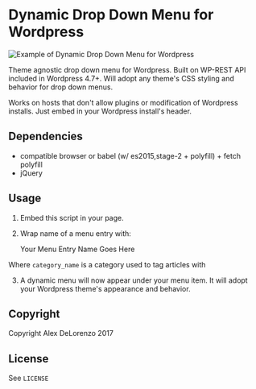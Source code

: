 # Dynamic Drop Down Menu for Wordpress
![Example of Dynamic Drop Down Menu for Wordpress](https://github.com/thismachinechills/wordpress_menu/raw/master/example.gif)


Theme agnostic drop down menu for Wordpress. Built on WP-REST API included in Wordpress 4.7+. Will adopt any theme's CSS styling and behavior for drop down menus.

Works on hosts that don't allow plugins or modification of Wordpress installs. Just embed in your Wordpress install's header.

## Dependencies 
   - compatible browser or babel (w/ es2015,stage-2 + polyfill) + fetch polyfill
   - jQuery
   
## Usage
  1) Embed this script in your page.

  2) Wrap name of a menu entry with:

      <div class="dd_menu" id="category_name">
          Your Menu Entry Name Goes Here
      </div>

  Where `category_name` is a category used to tag articles with

  3) A dynamic menu will now appear under your menu item. 
     It will adopt your Wordpress theme's appearance and behavior.


## Copyright
 Copyright Alex DeLorenzo 2017
 
## License
See `LICENSE`
